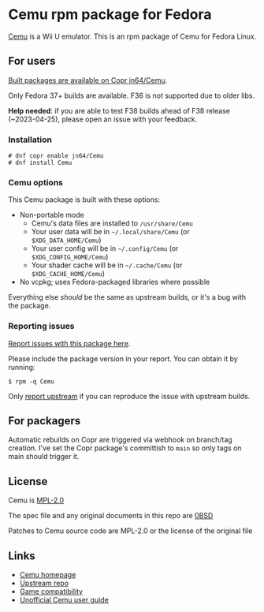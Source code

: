 # Cemu rpm package for Fedora

[Cemu](https://cemu.info/) is a Wii U emulator.
This is an rpm package of Cemu for Fedora Linux.

## For users

[Built packages are available on Copr jn64/Cemu](https://copr.fedorainfracloud.org/coprs/jn64/Cemu/).

Only Fedora 37+ builds are available. F36 is not supported due to older libs.

**Help needed**: if you are able to test F38 builds ahead of F38 release (~2023-04-25), please open an issue with your feedback.

### Installation

```shell
# dnf copr enable jn64/Cemu
# dnf install Cemu
```

### Cemu options

This Cemu package is built with these options:

- Non-portable mode
  - Cemu's data files are installed to `/usr/share/Cemu`
  - Your user data will be in `~/.local/share/Cemu` (or `$XDG_DATA_HOME/Cemu`)
  - Your user config will be in `~/.config/Cemu` (or `$XDG_CONFIG_HOME/Cemu`)
  - Your shader cache will be in `~/.cache/Cemu` (or `$XDG_CACHE_HOME/Cemu`)
- No vcpkg; uses Fedora-packaged libraries where possible

Everything else *should* be the same as upstream builds, or it's a bug with the package.

### Reporting issues

[Report issues with this package here](https://github.com/jn64/Cemu-rpm/issues).

Please include the package version in your report. You can obtain it by running:

```shell
$ rpm -q Cemu
```

Only [report upstream](https://github.com/cemu-project/Cemu/issues) if you can reproduce the issue with upstream builds.

## For packagers

Automatic rebuilds on Copr are triggered via webhook on branch/tag creation.
I've set the Copr package's committish to `main` so only tags on main should
trigger it.

## License

Cemu is [MPL-2.0](https://spdx.org/licenses/MPL-2.0.html)

The spec file and any original documents in this repo are [0BSD](https://spdx.org/licenses/0BSD.html)

Patches to Cemu source code are MPL-2.0 or the license of the original file

## Links

- [Cemu homepage](https://cemu.info/)
- [Upstream repo](https://github.com/cemu-project/Cemu)
- [Game compatibility](https://compat.cemu.info/)
- [Unofficial Cemu user guide](https://cemu.cfw.guide/)
